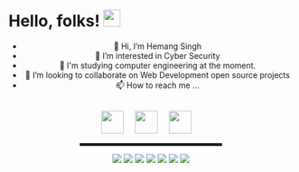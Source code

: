 # Hello, folks! <img src="https://raw.githubusercontent.com/MartinHeinz/MartinHeinz/master/wave.gif" width="30px">

<div align="center">
  
- 👋 Hi, I’m Hemang Singh
- 👀 I’m interested in Cyber Security 
- 🌱 I'm studying computer engineering at the moment.
- 💞️ I’m looking to collaborate on Web Development open source projects
- 📫 How to reach me ...<br><br>

<p float="left">
  <a href="https://www.linkedin.com/in/hemang14"><img src="https://simpleicons.org/icons/linkedin.svg" width="40"></a> &nbsp &nbsp
  <a href="https://www.hackerrank.com/hemang_14"><img src="https://simpleicons.org/icons/hackerrank.svg" width="40"></a> &nbsp &nbsp
  <a href="https://www.instagram.com/hemangsingh_14/"><img src="https://simpleicons.org/icons/instagram.svg" width="40"></a> &nbsp &nbsp
  
 </p>
<hr width="50%" style="height:5px;">

![](https://img.shields.io/badge/<Code>-<C>-informational?style=flat&logo=data:image/svg%2bxml;base64,<BASE64_DATA>)
![](https://img.shields.io/badge/<Code>-<Python>-informational?style=flat&logo=data:image/svg%2bxml;base64,<BASE64_DATA>)
![](https://img.shields.io/badge/<Code>-<Java>-informational?style=flat&logo=data:image/svg%2bxml;base64,<BASE64_DATA>)
![](https://img.shields.io/badge/<Code>-<Css>-informational?style=flat&logo=data:image/svg%2bxml;base64,<BASE64_DATA>)
![](https://img.shields.io/badge/<Code>-<Javascript>-informational?style=flat&logo=data:image/svg%2bxml;base64,<BASE64_DATA>)
![](https://img.shields.io/badge/<Code>-<Sql>-informational?style=flat&logo=data:image/svg%2bxml;base64,<BASE64_DATA>)
![](https://img.shields.io/badge/<UI>-<Flutter>-informational?style=flat&logo=data:image/svg%2bxml;base64,<BASE64_DATA>)



</div>
<!---
Hemang14/Hemang14 is a ✨ special ✨ repository because its `README.md` (this file) appears on your GitHub profile.
You can click the Preview link to take a look at your changes.
--->
